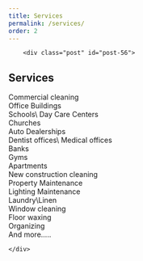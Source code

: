 ```yaml
---
title: Services
permalink: /services/
order: 2
---
```


<div class="grid_8 alpha" id="content-column">
	<div class="content-column">

		<div class="post" id="post-56">
<h2 class="pagetitle">Services</h2>
	<div class="entry">
		<p>Commercial cleaning<br />
Office Buildings<br />
Schools\ Day Care Centers<br />
Churches<br />
Auto Dealerships<br />
Dentist offices\ Medical offices<br />
Banks<br />
Gyms<br />
Apartments<br />
New construction cleaning<br />
Property Maintenance<br />
Lighting Maintenance<br />
Laundry\Linen<br />
Window cleaning<br />
Floor waxing<br />
Organizing<br />
And more&#8230;..</p>

		
	</div>
</div>
		<!---->
	
</div>
</div>